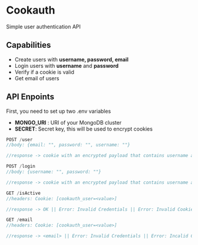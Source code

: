 # Cookauth
Simple user authentication API

## Capabilities

- Create users with **username, password, email** 
- Login users with **username** and **password**
- Verify if a cookie is valid
- Get email of users

## API Enpoints

First, you need to set up two .env variables

- **MONGO_URI** : URI of your MongoDB cluster
- **SECRET**: Secret key, this will be used to encrypt cookies 

```js
POST /user 
//body: {email: "", password: "", username: ""}

//response -> cookie with an encrypted payload that contains username and password of current user || ERROR: User Already Exists

POST /login
//body: {username: "", password: ""}

//response -> cookie with an encrypted payload that contains username and password of current user|| Error: Invalid Credentials || Error: User Does Not Exists

GET /isActive
//headers: Cookie: [cookauth_user=<value>]

//response -> OK || Error: Invalid Credentials || Error: Invalid Cookie

GET /email
//headers: Cookie: [cookauth_user=<value>]

//response -> <email> || Error: Invalid Credentials || Error: Incalid Cookie 
``````